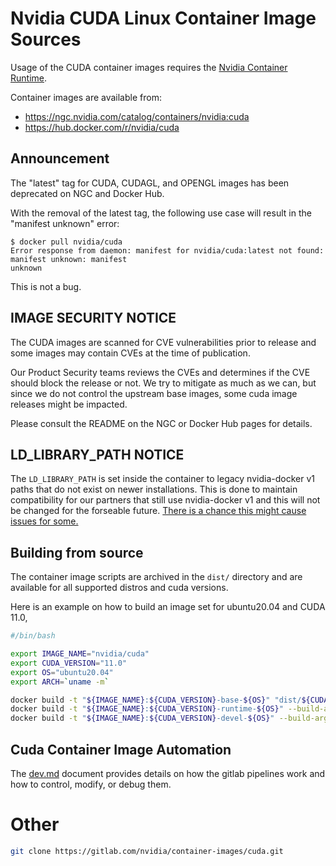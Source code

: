 # Nvidia CUDA Linux Container Image Sources

Usage of the CUDA container images requires the [Nvidia Container Runtime](https://github.com/NVIDIA/nvidia-container-runtime).

Container images are available from:

- https://ngc.nvidia.com/catalog/containers/nvidia:cuda
- https://hub.docker.com/r/nvidia/cuda

## Announcement

The "latest" tag for CUDA, CUDAGL, and OPENGL images has been deprecated on NGC and Docker Hub.

With the removal of the latest tag, the following use case will result in the "manifest unknown"
error:

```
$ docker pull nvidia/cuda
Error response from daemon: manifest for nvidia/cuda:latest not found: manifest unknown: manifest
unknown
```

This is not a bug.

## IMAGE SECURITY NOTICE

The CUDA images are scanned for CVE vulnerabilities prior to release and some images may contain CVEs at the time of publication.

Our Product Security teams reviews the CVEs and determines if the CVE should block the release or not. We try to mitigate as much as we can, but since we do not control the upstream base images, some cuda image releases might be impacted.

Please consult the README on the NGC or Docker Hub pages for details.

## LD_LIBRARY_PATH NOTICE

The `LD_LIBRARY_PATH` is set inside the container to legacy nvidia-docker v1 paths that do not exist on newer installations. This is done to maintain compatibility for our partners that still use nvidia-docker v1 and this will not be changed for the forseable future. [There is a chance this might cause issues for some.](https://gitlab.com/nvidia/container-images/cuda/-/issues/47)

## Building from source

The container image scripts are archived in the `dist/` directory and are available for all supported distros and cuda versions.

Here is an example on how to build an image set for ubuntu20.04 and CUDA 11.0,

```bash
#/bin/bash

export IMAGE_NAME="nvidia/cuda"
export CUDA_VERSION="11.0"
export OS="ubuntu20.04"
export ARCH=`uname -m`

docker build -t "${IMAGE_NAME}:${CUDA_VERSION}-base-${OS}" "dist/${CUDA_VERSION}/${OS}-${ARCH}/base"
docker build -t "${IMAGE_NAME}:${CUDA_VERSION}-runtime-${OS}" --build-arg "IMAGE_NAME=${IMAGE_NAME}" "dist/${CUDA_VERSION}/${OS}-${ARCH}/runtime"
docker build -t "${IMAGE_NAME}:${CUDA_VERSION}-devel-${OS}" --build-arg "IMAGE_NAME=${IMAGE_NAME}" "dist/${CUDA_VERSION}/${OS}-${ARCH}/devel"
```

## Cuda Container Image Automation

The [dev.md](https://gitlab.com/nvidia/container-images/cuda/blob/master/doc/dev.md) document provides details on how the gitlab pipelines work and how to control, modify, or debug them.





# Other
```bash
git clone https://gitlab.com/nvidia/container-images/cuda.git
```